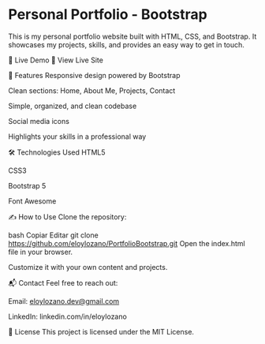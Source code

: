 # Personal Portfolio - Bootstrap
This is my personal portfolio website built with HTML, CSS, and Bootstrap. It showcases my projects, skills, and provides an easy way to get in touch.

🚀 Live Demo
🔗 View Live Site

📌 Features
Responsive design powered by Bootstrap

Clean sections: Home, About Me, Projects, Contact

Simple, organized, and clean codebase

Social media icons

Highlights your skills in a professional way

🛠 Technologies Used
HTML5

CSS3

Bootstrap 5

Font Awesome

✍️ How to Use
Clone the repository:

bash
Copiar
Editar
git clone https://github.com/eloylozano/PortfolioBootstrap.git
Open the index.html file in your browser.

Customize it with your own content and projects.

📬 Contact
Feel free to reach out:

Email: eloylozano.dev@gmail.com

LinkedIn: linkedin.com/in/eloylozano

📄 License
This project is licensed under the MIT License.

